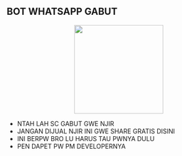 ## BOT WHATSAPP GABUT

<div id="header" align="center">
  <img src="https://files.catbox.moe/bu8wwt.jpg" width="200" height="200"/>
</div>



- NTAH LAH SC GABUT GWE NJIR
- JANGAN DIJUAL NJIR INI GWE SHARE GRATIS DISINI
- INI BERPW BRO LU HARUS TAU PWNYA DULU
- PEN DAPET PW PM DEVELOPERNYA
